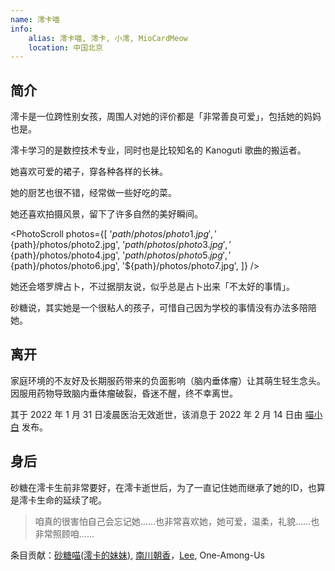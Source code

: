 ```yaml
---
name: 澪卡喵
info:
    alias: 澪卡喵, 澪卡, 小澪, MioCardMeow
    location: 中国北京
---
```


## 简介

澪卡是一位跨性别女孩，周围人对她的评价都是「非常善良可爱」，包括她的妈妈也是。

澪卡学习的是数控技术专业，同时也是比较知名的 Kanoguti 歌曲的搬运者。

她喜欢可爱的裙子，穿各种各样的长袜。

她的厨艺也很不错，经常做一些好吃的菜。

她还喜欢拍摄风景，留下了许多自然的美好瞬间。

<PhotoScroll photos={[
'${path}/photos/photo1.jpg',
'${path}/photos/photo2.jpg',
'${path}/photos/photo3.jpg',
'${path}/photos/photo4.jpg',
'${path}/photos/photo5.jpg',
'${path}/photos/photo6.jpg',
'${path}/photos/photo7.jpg',
]} />

她还会塔罗牌占卜，不过据朋友说，似乎总是占卜出来「不太好的事情」。

砂糖说，其实她是一个很粘人的孩子，可惜自己因为学校的事情没有办法多陪陪她。

## 离开

家庭环境的不友好及长期服药带来的负面影响（脑内垂体瘤）让其萌生轻生念头。因服用药物导致脑内垂体瘤破裂，昏迷不醒，终不幸离世。

其于 2022 年 1 月 31 日凌晨医治无效逝世，该消息于 2022 年 2 月 14 日由 [喵小白](https://twitter.com/pizyj/status/1492928433172582400?s=21) 发布。

## 身后

砂糖在澪卡生前非常要好，在澪卡逝世后，为了一直记住她而继承了她的ID，也算是澪卡生命的延续了呢。

> 咱真的很害怕自己会忘记她……也非常喜欢她，她可爱，温柔，礼貌……也非常照顾咱……

条目贡献：[砂糖喵(澪卡的妹妹)](https://space.bilibili.com/618333512), [南川朝香](https://twitter.com/GE90Start)，[Lee](https://twitter.com/rbqwansui), One-Among-Us
